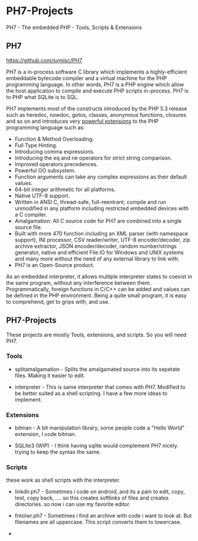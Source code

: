 # PH7-Projects
PH7 - The embedded PHP - Tools, Scripts &amp; Extensions

## PH7
https://github.com/symisc/PH7

PH7 is a in-process software C library which implements a highly-efficient embeddable bytecode compiler and a virtual machine for the PHP programming language. In other words, PH7 is a PHP engine which allow the host application to compile and execute PHP scripts in-process. PH7 is to PHP what SQLite is to SQL.

PH7 implements most of the constructs introduced by the PHP 5.3 release such as heredoc, nowdoc, gotos, classes, anonymous functions, closures and so on and introduces very [powerful extensions](http://ph7.symisc.net/features.html) to the PHP programming language such as:


 * Function & Method Overloading.
 * Full Type Hinting.
 * Introducing comma expressions.
 * Introducing the eq and ne operators for strict string comparison.
 * Improved operators precedences.
 * Powerful OO subsystem.
 * Function arguments can take any complex expressions as their default values.
 * 64-bit integer arithmetic for all platforms.
 * Native UTF-8 support.
 * Written in ANSI C, thread-safe, full-reentrant; compile and run unmodified in any platform including restricted embedded devices with a C compiler.
 * Amalgamation: All C source code for PH7 are combined into a single source file.
 * Built with more 470 function including an XML parser (with namespace support), INI processor, CSV reader/writer, UTF-8 encoder/decoder, zip archive extractor, JSON encoder/decoder, random number/strings generator, native and efficient File IO for Windows and UNIX systems and many more without the need of any external library to link with.
 * PH7 is an Open-Source product.
 

As an embedded interpreter, it allows multiple interpreter states to coexist in the same program, without any interference between them. Programmatically, foreign functions in C/C++ can be added and values can be defined in the PHP environment. Being a quite small program, it is easy to comprehend, get to grips with, and use.

## PH7-Projects

These projects are mostly Tools, extensions, and scripts. So you will need PH7.

### Tools
- splitamalgamation - Splits the amalgamated source into its sepetate files. Making it easier to edit.

- interpreter - This is same interpreter that comes with PH7. Modified to be better suited as a shell scripting.
I have a few more ideas to implement.

### Extensions
- bitman - A bit manipulation library, some people code a "Hello World" extension, I code bitman.

- SQLite3 (WIP) - I think having sqlite would  complement PH7 nicely. trying to keep the syntax the same.

### Scripts
these work as shell scripts with the interpreter.

- linkdir.ph7 - Sometimes i code on android, and its a pain to edit, copy, test, copy back, .... so this creates softlinks of files and creates directories. so now i can use my favorite editor.

- fntolwr.ph7 - Sometimes i find an archive with code i want to look at. But filenames are all uppercase. This script converts them to lowercase.
- 
